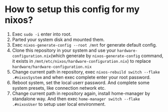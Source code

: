 # How to setup this config for my nixos?

1. Exec `sudo -i` enter into root.
2. Parted your system disk and mounted them.
3. Exec `nixos-generate-config --root /mnt` for generate default config.
4. Clone this repository in your system and use your `hardware-configuration.nix`(which generate by `nixos-generate-config` command, it exists in `/mnt/etc/nixos/hardware-configuration.nix`) to replace `hardware/hardware-configuration.nix`
5. Change current path in repository, exec `nixos-rebuild switch --flake .#nixosSystem` and when exec complete enter your root password.
6. Reboot system, set the local userr password. And complete some system presets, like connection network etc.
7. Change current path in repository again, install home-manager by standalone way. And then exec `home-manager switch --flake .#nixosUser` to setup user local environment.

